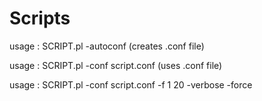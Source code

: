 # Scripts
usage : SCRIPT.pl -autoconf (creates .conf file)

usage : SCRIPT.pl -conf script.conf (uses .conf file)

usage : SCRIPT.pl -conf script.conf -f 1 20 -verbose -force 
